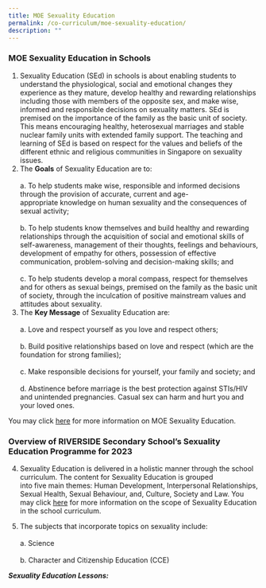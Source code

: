```yaml
---
title: MOE Sexuality Education
permalink: /co-curriculum/moe-sexuality-education/
description: ""
---
```

### MOE Sexuality Education in Schools

1. Sexuality Education (SEd) in schools is about enabling students to understand the physiological, social and emotional changes they experience as they mature, develop healthy and rewarding relationships including those with members of the opposite sex, and make wise, informed and responsible decisions on sexuality matters. SEd is premised on the importance of the family as the basic unit of society. This means encouraging healthy, heterosexual marriages and stable nuclear family units with extended family support. The teaching and learning of SEd is based on respect for the values and beliefs of the different ethnic and religious communities in Singapore on sexuality issues.
2. The&nbsp;**Goals**&nbsp;of Sexuality Education are to: <br><br>
a.&nbsp;To help students make wise, responsible and informed decisions through the provision of accurate, current and age-appropriate&nbsp;knowledge&nbsp;on human sexuality and the consequences of sexual activity; <br><br>
b.&nbsp;To help students know themselves and build healthy and rewarding relationships through the acquisition of social and emotional skills of self-awareness, management of their thoughts, feelings and behaviours, development of empathy for others, possession of effective communication, problem-solving and decision-making skills; and <br><br>
c.&nbsp;To help students develop a moral compass, respect for themselves and for others as sexual beings, premised on the family as the basic unit of society, through the inculcation of positive mainstream values and attitudes about sexuality.
3. The&nbsp;**Key Message**&nbsp;of Sexuality Education are: <br><br>
a.&nbsp;Love and respect yourself as you love and respect others; <br><br>
b.&nbsp;Build positive relationships based on love and respect (which are the foundation for strong families); <br><br>
c.&nbsp;Make responsible decisions for yourself, your family and society; and <br><br>
d.&nbsp;Abstinence before marriage is the best protection against STIs/HIV and unintended pregnancies. Casual sex can harm and hurt you and your loved ones.
    
You may click&nbsp;[here](https://go.gov.sg/moe-sexuality-education)&nbsp;for more information on MOE Sexuality Education.

### Overview of RIVERSIDE Secondary School’s Sexuality Education Programme for 2023

4. Sexuality Education is delivered in a holistic manner through the school curriculum. The content for Sexuality Education is grouped  
into five main themes: Human Development, Interpersonal Relationships, Sexual Health, Sexual Behaviour, and, Culture, Society and Law. You may click&nbsp;[here](https://go.gov.sg/moe-sexuality-education-scope)&nbsp;for more information on the scope of Sexuality Education in the school curriculum.

5. The subjects that incorporate topics on sexuality include: <br><br>
a. Science <br><br>
b. Character and Citizenship Education (CCE)

<b><i>Sexuality Education Lessons:</i></b>

